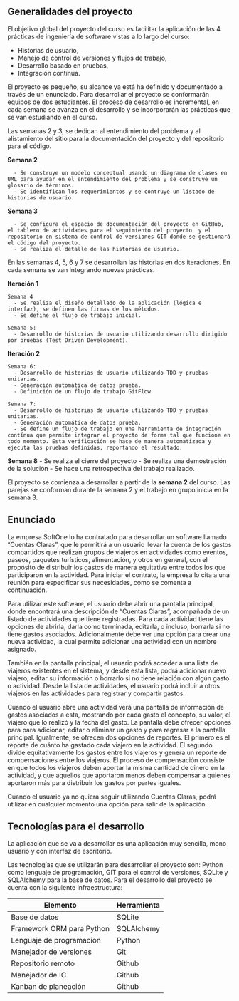 ## Generalidades del proyecto

El objetivo global del proyecto del curso es facilitar la aplicación de las 4 prácticas de ingeniería de software vistas a lo largo del curso: 
* Historias de usuario, 
* Manejo de control de versiones y flujos de trabajo, 
* Desarrollo basado en pruebas,
* Integración continua. 

El proyecto es pequeño, su alcance ya está ha definido y documentado a través de un enunciado. Para desarrollar el proyecto se conformarán equipos de dos estudiantes. El proceso de desarrollo es incremental, en cada semana se avanza en el desarrollo y se incorporarán las prácticas que se van estudiando en el curso.

Las semanas 2 y 3, se dedican al entendimiento del problema y al alistamiento del sitio para la documentación del proyecto y del repositorio para el código.

**Semana 2**

      - Se construye un modelo conceptual usando un diagrama de clases en UML para ayudar en el entendimiento del problema y se construye un glosario de términos.
      - Se identifican los requerimientos y se contruye un listado de historias de usuario.
  
**Semana 3**

      - Se configura el espacio de documentación del proyecto en GitHub, el tablero de actividades para el seguimiento del proyecto  y el repositorio en sistema de control de versiones GIT donde se gestionará el código del proyecto.
      - Se realiza el detalle de las historias de usuario.
  
En las semanas 4, 5, 6 y 7 se desarrollan las historias en dos iteraciones. En cada semana se van integrando nuevas prácticas.

**Iteración 1** 
  
    Semana 4
      - Se realiza el diseño detallado de la aplicación (lógica e interfaz), se definen las firmas de los métodos. 
      - Se define el flujo de trabajo inicial.
  
    Semana 5:
      - Desarrollo de historias de usuario utilizando desarrollo dirigido por pruebas (Test Driven Development).

**Iteración 2**

    Semana 6:
      - Desarrollo de historias de usuario utilizando TDD y pruebas unitarias.
      - Generación automática de datos prueba.
      - Definición de un flujo de trabajo GitFlow
  
    Semana 7:  
      - Desarrollo de historias de usuario utilizando TDD y pruebas unitarias.
      - Generación automática de datos prueba.
      - Se define un flujo de trabajo en una herramienta de integración contínua que permite integrar el proyecto de forma tal que funcione en todo momento. Esta verificación se hace de manera automatizada y ejecuta las pruebas definidas, reportando el resultado.


**Semana 8**
      - Se realiza el cierre del proyecto
      - Se realiza una demostración de la solución
      - Se hace una retrospectiva del trabajo realizado. 


El proyecto se comienza a desarrollar a partir de la **semana 2** del curso. Las parejas se conforman durante la semana 2 y el trabajo en grupo inicia en la semana 3.


## Enunciado

La empresa SoftOne lo ha contratado para desarrollar un software llamado “Cuentas Claras”, que le permitirá a un usuario llevar la cuenta de los gastos compartidos que realizan grupos de viajeros en actividades como eventos, paseos, paquetes turísticos, alimentación, y otros en general, con el propósito de distribuir los gastos de manera equitativa entre todos los que participaron en la actividad. Para iniciar el contrato, la empresa lo cita a una reunión para especificar sus necesidades, como se comenta a continuación. 

Para utilizar este software, el usuario debe abrir una pantalla principal, donde encontrará una descripción de “Cuentas Claras”, acompañada de un listado de actividades que tiene registradas. Para cada actividad tiene las opciones de abrirla, darla como terminada, editarla, o incluso, borrarla si no tiene gastos asociados. Adicionalmente debe ver una opción para crear una nueva actividad, la cual permite adicionar una actividad con un nombre asignado. 

También en la pantalla principal, el usuario podrá acceder a una lista de viajeros existentes en el sistema, y desde esta lista, podrá adicionar nuevo viajero, editar su información o borrarlo si no tiene relación con algún gasto o actividad. Desde la lista de actividades, el usuario podrá incluir a otros viajeros en las actividades para registrar y compartir gastos.  

Cuando el usuario abre una actividad verá una pantalla de información de gastos asociados a esta, mostrando por cada gasto el concepto, su valor, el viajero que lo realizó y la fecha del gasto. La pantalla debe ofrecer opciones para para adicionar, editar o eliminar un gasto y para regresar a la pantalla principal. Igualmente, se ofrecen dos opciones de reportes. El primero es el reporte de cuánto ha gastado cada viajero en la actividad. El segundo divide equitativamente los gastos entre los viajeros y genera un reporte de compensaciones entre los viajeros. El proceso de compensación consiste en que todos los viajeros deben aportar la misma cantidad de dinero en la actividad, y que aquellos que aportaron menos deben compensar a quienes aportaron más para distribuir los gastos por partes iguales. 

Cuando el usuario ya no quiera seguir utilizando Cuentas Claras, podrá utilizar en cualquier momento una opción para salir de la aplicación.


## Tecnologías para el desarrollo 

La aplicación que se va a desarrollar es una aplicación muy sencilla, mono usuario y con interfaz de escritorio. 

Las tecnologías que se utilizarán para desarrollar el proyecto son: Python como lenguaje de programación, GIT para el control de versiones, SQLite y SQLAlchemy para la base de datos. Para el desarrollo del proyecto se cuenta con la siguiente infraestructura:


| Elemento                  | Herramienta |
| ------------------------- | ----------- |
| Base de datos             | SQLite     |
| Framework ORM para Python | SQLAlchemy  |
| Lenguaje de programación  | Python      |
| Manejador de versiones    | Git         |
| Repositorio remoto        | Github      |
| Manejador de IC           | Github      |
| Kanban de planeación      | Github      |


